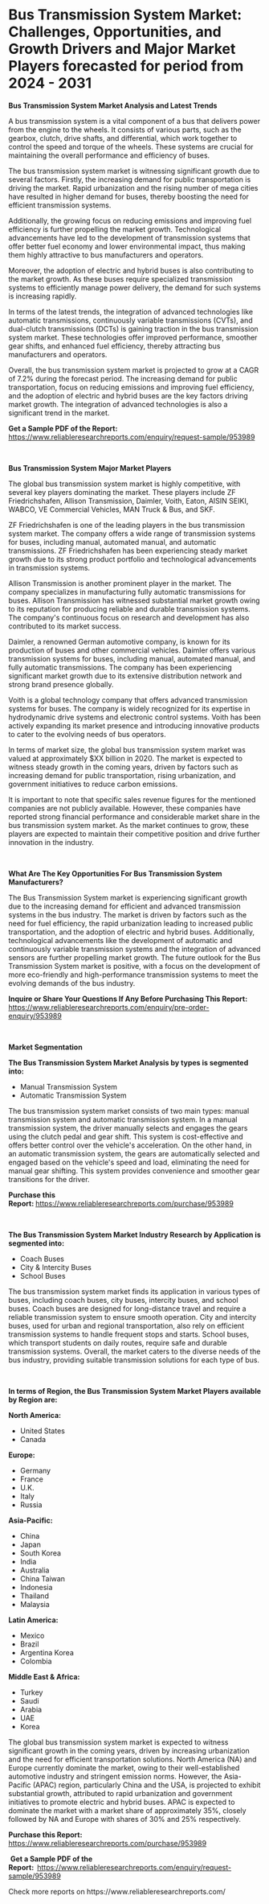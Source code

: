 <p><h1>Bus Transmission System Market: Challenges, Opportunities, and Growth Drivers and Major Market Players forecasted for period from 2024 - 2031</h1></p><p><strong>Bus Transmission System Market Analysis and Latest Trends</strong></p>
<p><p>A bus transmission system is a vital component of a bus that delivers power from the engine to the wheels. It consists of various parts, such as the gearbox, clutch, drive shafts, and differential, which work together to control the speed and torque of the wheels. These systems are crucial for maintaining the overall performance and efficiency of buses.</p><p>The bus transmission system market is witnessing significant growth due to several factors. Firstly, the increasing demand for public transportation is driving the market. Rapid urbanization and the rising number of mega cities have resulted in higher demand for buses, thereby boosting the need for efficient transmission systems.</p><p>Additionally, the growing focus on reducing emissions and improving fuel efficiency is further propelling the market growth. Technological advancements have led to the development of transmission systems that offer better fuel economy and lower environmental impact, thus making them highly attractive to bus manufacturers and operators.</p><p>Moreover, the adoption of electric and hybrid buses is also contributing to the market growth. As these buses require specialized transmission systems to efficiently manage power delivery, the demand for such systems is increasing rapidly.</p><p>In terms of the latest trends, the integration of advanced technologies like automatic transmissions, continuously variable transmissions (CVTs), and dual-clutch transmissions (DCTs) is gaining traction in the bus transmission system market. These technologies offer improved performance, smoother gear shifts, and enhanced fuel efficiency, thereby attracting bus manufacturers and operators.</p><p>Overall, the bus transmission system market is projected to grow at a CAGR of 7.2% during the forecast period. The increasing demand for public transportation, focus on reducing emissions and improving fuel efficiency, and the adoption of electric and hybrid buses are the key factors driving market growth. The integration of advanced technologies is also a significant trend in the market.</p></p>
<p><strong>Get a Sample PDF of the Report:&nbsp;</strong> <a href="https://www.reliableresearchreports.com/enquiry/request-sample/953989">https://www.reliableresearchreports.com/enquiry/request-sample/953989</a></p>
<p>&nbsp;</p>
<p><strong>Bus Transmission System Major Market Players</strong></p>
<p><p>The global bus transmission system market is highly competitive, with several key players dominating the market. These players include ZF Friedrichshafen, Allison Transmission, Daimler, Voith, Eaton, AISIN SEIKI, WABCO, VE Commercial Vehicles, MAN Truck & Bus, and SKF.</p><p>ZF Friedrichshafen is one of the leading players in the bus transmission system market. The company offers a wide range of transmission systems for buses, including manual, automated manual, and automatic transmissions. ZF Friedrichshafen has been experiencing steady market growth due to its strong product portfolio and technological advancements in transmission systems.</p><p>Allison Transmission is another prominent player in the market. The company specializes in manufacturing fully automatic transmissions for buses. Allison Transmission has witnessed substantial market growth owing to its reputation for producing reliable and durable transmission systems. The company's continuous focus on research and development has also contributed to its market success.</p><p>Daimler, a renowned German automotive company, is known for its production of buses and other commercial vehicles. Daimler offers various transmission systems for buses, including manual, automated manual, and fully automatic transmissions. The company has been experiencing significant market growth due to its extensive distribution network and strong brand presence globally.</p><p>Voith is a global technology company that offers advanced transmission systems for buses. The company is widely recognized for its expertise in hydrodynamic drive systems and electronic control systems. Voith has been actively expanding its market presence and introducing innovative products to cater to the evolving needs of bus operators.</p><p>In terms of market size, the global bus transmission system market was valued at approximately $XX billion in 2020. The market is expected to witness steady growth in the coming years, driven by factors such as increasing demand for public transportation, rising urbanization, and government initiatives to reduce carbon emissions.</p><p>It is important to note that specific sales revenue figures for the mentioned companies are not publicly available. However, these companies have reported strong financial performance and considerable market share in the bus transmission system market. As the market continues to grow, these players are expected to maintain their competitive position and drive further innovation in the industry.</p></p>
<p>&nbsp;</p>
<p><strong>What Are The Key Opportunities For Bus Transmission System Manufacturers?</strong></p>
<p><p>The Bus Transmission System market is experiencing significant growth due to the increasing demand for efficient and advanced transmission systems in the bus industry. The market is driven by factors such as the need for fuel efficiency, the rapid urbanization leading to increased public transportation, and the adoption of electric and hybrid buses. Additionally, technological advancements like the development of automatic and continuously variable transmission systems and the integration of advanced sensors are further propelling market growth. The future outlook for the Bus Transmission System market is positive, with a focus on the development of more eco-friendly and high-performance transmission systems to meet the evolving demands of the bus industry.</p></p>
<p><strong>Inquire or Share Your Questions If Any Before Purchasing This Report:</strong> <a href="https://www.reliableresearchreports.com/enquiry/pre-order-enquiry/953989">https://www.reliableresearchreports.com/enquiry/pre-order-enquiry/953989</a></p>
<p>&nbsp;</p>
<p><strong>Market Segmentation</strong></p>
<p><strong>The Bus Transmission System Market Analysis by types is segmented into:</strong></p>
<p><ul><li>Manual Transmission System</li><li>Automatic Transmission System</li></ul></p>
<p><p>The bus transmission system market consists of two main types: manual transmission system and automatic transmission system. In a manual transmission system, the driver manually selects and engages the gears using the clutch pedal and gear shift. This system is cost-effective and offers better control over the vehicle's acceleration. On the other hand, in an automatic transmission system, the gears are automatically selected and engaged based on the vehicle's speed and load, eliminating the need for manual gear shifting. This system provides convenience and smoother gear transitions for the driver.</p></p>
<p><strong>Purchase this Report:&nbsp;</strong><a href="https://www.reliableresearchreports.com/purchase/953989">https://www.reliableresearchreports.com/purchase/953989</a></p>
<p>&nbsp;</p>
<p><strong>The Bus Transmission System Market Industry Research by Application is segmented into:</strong></p>
<p><ul><li>Coach Buses</li><li>City & Intercity Buses</li><li>School Buses</li></ul></p>
<p><p>The bus transmission system market finds its application in various types of buses, including coach buses, city buses, intercity buses, and school buses. Coach buses are designed for long-distance travel and require a reliable transmission system to ensure smooth operation. City and intercity buses, used for urban and regional transportation, also rely on efficient transmission systems to handle frequent stops and starts. School buses, which transport students on daily routes, require safe and durable transmission systems. Overall, the market caters to the diverse needs of the bus industry, providing suitable transmission solutions for each type of bus.</p></p>
<p>&nbsp;</p>
<p><strong>In terms of Region, the Bus Transmission System Market Players available by Region are:</strong></p>
<p>
    <p> <strong> North America: </strong>
        <ul>
            <li>United States</li>
            <li>Canada</li>
        </ul>
        </p> 
    <p> <strong> Europe: </strong>
        <ul>
            <li>Germany</li>
            <li>France</li>
            <li>U.K.</li>
            <li>Italy</li>
            <li>Russia</li>
        </ul>
        </p> 
    <p> <strong> Asia-Pacific: </strong>
        <ul>
            <li>China</li>
            <li>Japan</li>
            <li>South Korea</li>
            <li>India</li>
            <li>Australia</li>
            <li>China Taiwan</li>
            <li>Indonesia</li>
            <li>Thailand</li>
            <li>Malaysia</li>
        </ul>
        </p> 
    <p> <strong> Latin America: </strong>
        <ul>
            <li>Mexico</li>
            <li>Brazil</li>
            <li>Argentina Korea</li>
            <li>Colombia</li>
        </ul>
        </p> 
    <p> <strong> Middle East & Africa: </strong>
        <ul>
            <li>Turkey</li>
            <li>Saudi</li>
            <li>Arabia</li>
            <li>UAE</li>
            <li>Korea</li>
        </ul>
    </p>
    </p>
<p><p>The global bus transmission system market is expected to witness significant growth in the coming years, driven by increasing urbanization and the need for efficient transportation solutions. North America (NA) and Europe currently dominate the market, owing to their well-established automotive industry and stringent emission norms. However, the Asia-Pacific (APAC) region, particularly China and the USA, is projected to exhibit substantial growth, attributed to rapid urbanization and government initiatives to promote electric and hybrid buses. APAC is expected to dominate the market with a market share of approximately 35%, closely followed by NA and Europe with shares of 30% and 25% respectively.</p></p>
<p><strong>Purchase this Report: </strong><a href="https://www.reliableresearchreports.com/purchase/953989">https://www.reliableresearchreports.com/purchase/953989</a></p>
<p>&nbsp;<strong>Get a Sample PDF of the Report:&nbsp;&nbsp;</strong><a href="https://www.reliableresearchreports.com/enquiry/request-sample/953989">https://www.reliableresearchreports.com/enquiry/request-sample/953989</a></p>
<p><strong></strong></p>
<p>Check more reports on https://www.reliableresearchreports.com/</p>